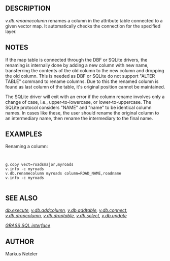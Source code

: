 
## DESCRIPTION

*v.db.renamecolumn* renames a column in the attribute table connected
to a given vector map. It automatically checks the connection for the specified
layer.

## NOTES

If the map table is connected through the DBF or SQLite drivers, the renaming
is internally done by adding a new column with new name, transferring the contents
of the old column to the new column and dropping the old column. This is needed
as DBF or SQLite do not support "ALTER TABLE" command to rename columns. Due to
this the renamed column is found as last column of the table, it's original position
cannot be maintained.

The SQLite driver will exit with an error if the column rename involves only a change of
case, i.e., upper-to-lowercase, or lower-to-uppercase. The SQLite protocol considers "NAME"
and "name" to be identical column names. In cases like these, the user should rename the original
column to an intermediary name, then rename the intermediary to the final name.

## EXAMPLES

Renaming a column:

```


g.copy vect=roadsmajor,myroads
v.info -c myroads
v.db.renamecolumn myroads column=ROAD_NAME,roadname
v.info -c myroads


```

## SEE ALSO

*[db.execute](db.execute.html),
[v.db.addcolumn](v.db.addcolumn.html),
[v.db.addtable](v.db.addtable.html),
[v.db.connect](v.db.connect.html),
[v.db.dropcolumn](v.db.dropcolumn.html),
[v.db.droptable](v.db.droptable.html),
[v.db.select](v.db.select.html),
[v.db.update](v.db.update.html)*

*[GRASS SQL interface](sql.html)*

## AUTHOR

Markus Neteler
